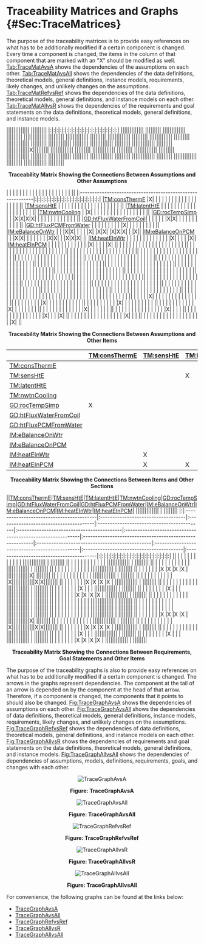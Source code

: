 # Traceability Matrices and Graphs {#Sec:TraceMatrices}

The purpose of the traceability matrices is to provide easy references on what has to be additionally modified if a certain component is changed. Every time a component is changed, the items in the column of that component that are marked with an "X" should be modified as well. [Tab:TraceMatAvsA](./SecTraceMatrices.md#Table:TraceMatAvsA) shows the dependencies of the assumptions on each other. [Tab:TraceMatAvsAll](./SecTraceMatrices.md#Table:TraceMatAvsAll) shows the dependencies of the data definitions, theoretical models, general definitions, instance models, requirements, likely changes, and unlikely changes on the assumptions. [Tab:TraceMatRefvsRef](./SecTraceMatrices.md#Table:TraceMatRefvsRef) shows the dependencies of the data definitions, theoretical models, general definitions, and instance models on each other. [Tab:TraceMatAllvsR](./SecTraceMatrices.md#Table:TraceMatAllvsR) shows the dependencies of the requirements and goal statements on the data definitions, theoretical models, general definitions, and instance models.

<div id="Table:TraceMatAvsA"></div>

||||||||||||| |||||||||
|:|:|:|:|:|:|:|:|:|:|:|:|:|:|:|:|:|:|:|:|:|
||||||||||||| |||||||||
||||||||||||| |||||||||
||||||||||||| |||||||||
||||||||||||| |||||||||
||||||||||||| |||||||||
||||||||||||| |||||||||
||||||||||||| |||||||||
||||||||||||| |||||||||
||||||||||||| |||||||||
||||||||||||| |||||||||
|||||||||||||X|||||||||
||||||||||||| |||||||||
||||||||||||| |||||||||
||||||||||||| |||||||||
||||||||||||| |||||||||
||||||||||||| |||||||||
||||||||||||| |||||||||
||||||||||||| |||||||||
||||||||||||| |||||||||
||||||||||||| |||||||||

**<p align="center">Traceability Matrix Showing the Connections Between Assumptions and Other Assumptions</p>**

<div id="Table:TraceMatAvsAll"></div>

|                                                            | | | | | | | | | | | | | | | | | | | ||
|:-----------------------------------------------------------|:|:|:|:|:|:|:|:|:|:|:|:|:|:|:|:|:|:|:|:|
|[TM:consThermE](./SecTMs.md#TM:consThermE)                  |X| | | | | | | | | | | | | | | | | | ||
|[TM:sensHtE](./SecTMs.md#TM:sensHtE)                        | | | | | | | | | | | | | | | | | | | ||
|[TM:latentHtE](./SecTMs.md#TM:latentHtE)                    | | | | | | | | | | | | | | | | | | | ||
|[TM:nwtnCooling](./SecTMs.md#TM:nwtnCooling)                | |X| | | | | | | | | | | | | | | | | ||
|[GD:rocTempSimp](./SecGDs.md#GD:rocTempSimp)                | | |X|X|X|X| | | | | | | | | | | | | ||
|[GD:htFluxWaterFromCoil](./SecGDs.md#GD:htFluxWaterFromCoil)| | | | | | |X|X| | | | | | | | | | | ||
|[GD:htFluxPCMFromWater](./SecGDs.md#GD:htFluxPCMFromWater)  | | | | | | | | | |X| | | | | | | | | ||
|[IM:eBalanceOnWtr](./SecIMs.md#IM:eBalanceOnWtr)            | | |X|X| | | | |X| |X|X| |X|X|X| | |X||
|[IM:eBalanceOnPCM](./SecIMs.md#IM:eBalanceOnPCM)            | | |X|X| | | | | | | |X|X| | |X|X|X| ||
|[IM:heatEInWtr](./SecIMs.md#IM:heatEInWtr)                  | | | | | | | | | | | | | |X| | | | |X||
|[IM:heatEInPCM](./SecIMs.md#IM:heatEInPCM)                  | | | | | | | | | | | | |X| | | | |X| ||
|                                                            | | | | | | | | | | | | | | | | | | | ||
|                                                            | | | | | | | | | | | | | | | | | | | ||
|                                                            | | | | | | | | | | | | | | | | | | | ||
|                                                            | | | | | | | | | | | | | | | | | | | ||
|                                                            | | | | | | | | | | | | | | | | | | | ||
|                                                            | | | | | | | | | | | | | | | | | | | ||
|                                                            | | | | | | | | | | | | | | | | | | | ||
|                                                            | | | | | | | | | | | | | | | | | | | ||
|                                                            | | | | | | | | | | | | | | | | | | | ||
|                                                            | | | | | | | | | | | | | | | | | | | ||
|                                                            | | | | | | | | | | | | | | | | | | | ||
|                                                            | | | | | | | | | | | | | | | | | | | ||
|                                                            | | | | | | | | | | | | | | | | | | | ||
|                                                            | | | | | | | | | | | | | | | | | | | ||
|                                                            | | | | | | | | | | | | | | | | | | | ||
|                                                            | | | | | | | | | | | | | | | | | | | ||
|                                                            | | | | | | | | | | | | | | | | | | | ||
|                                                            | | | | | | | | | | | | | | | | | | | ||
|                                                            | | | | | | | | | | | | | | | | | | | ||
|                                                            | | | | | | | | | | | | | | | | | | | ||
|                                                            | | | | | | | | | | | | | | | | | | | ||
|                                                            | | | | | | | | | | | | | | | | | | | ||
|                                                            | | | |X| | | | | | | | | | | | | | | ||
|                                                            | | | | | | | |X| | | | | | | | | | | ||
|                                                            | | | | | | | | |X| | | | | | | | | | ||
|                                                            | | | | | | | | | | |X| | | | | | | | ||
|                                                            | | | | | | | | | | | |X| | | | | | | ||
|                                                            | | | | | | | | | | | | | | |X| | | | ||
|                                                            | | | | | | | | | | | | | |X| | | |X| ||
|                                                            | | | | | | | | | | | | | | | |X| | | ||
|                                                            | | | | | | | | | | | | | | | | | |X| ||

**<p align="center">Traceability Matrix Showing the Connections Between Assumptions and Other Items</p>**

<div id="Table:TraceMatRefvsRef"></div>

|                                                            |[TM:consThermE](./SecTMs.md#TM:consThermE)|[TM:sensHtE](./SecTMs.md#TM:sensHtE)|[TM:latentHtE](./SecTMs.md#TM:latentHtE)|[TM:nwtnCooling](./SecTMs.md#TM:nwtnCooling)|[GD:rocTempSimp](./SecGDs.md#GD:rocTempSimp)|[GD:htFluxWaterFromCoil](./SecGDs.md#GD:htFluxWaterFromCoil)|[GD:htFluxPCMFromWater](./SecGDs.md#GD:htFluxPCMFromWater)|[IM:eBalanceOnWtr](./SecIMs.md#IM:eBalanceOnWtr)|[IM:eBalanceOnPCM](./SecIMs.md#IM:eBalanceOnPCM)|[IM:heatEInWtr](./SecIMs.md#IM:heatEInWtr)|[IM:heatEInPCM](./SecIMs.md#IM:heatEInPCM)|
|:-----------------------------------------------------------|:-----------------------------------------|:-----------------------------------|:---------------------------------------|:-------------------------------------------|:-------------------------------------------|:-----------------------------------------------------------|:---------------------------------------------------------|:-----------------------------------------------|:-----------------------------------------------|:-----------------------------------------|:-----------------------------------------|
|[TM:consThermE](./SecTMs.md#TM:consThermE)                  |                                          |                                    |                                        |                                            |                                            |                                                            |                                                          |                                                |                                                |                                          |                                          |
|[TM:sensHtE](./SecTMs.md#TM:sensHtE)                        |                                          |                                    |X                                       |                                            |                                            |                                                            |                                                          |                                                |                                                |                                          |                                          |
|[TM:latentHtE](./SecTMs.md#TM:latentHtE)                    |                                          |                                    |                                        |                                            |                                            |                                                            |                                                          |                                                |                                                |                                          |                                          |
|[TM:nwtnCooling](./SecTMs.md#TM:nwtnCooling)                |                                          |                                    |                                        |                                            |                                            |                                                            |                                                          |                                                |                                                |                                          |                                          |
|[GD:rocTempSimp](./SecGDs.md#GD:rocTempSimp)                |X                                         |                                    |                                        |                                            |X                                           |                                                            |                                                          |                                                |                                                |                                          |                                          |
|[GD:htFluxWaterFromCoil](./SecGDs.md#GD:htFluxWaterFromCoil)|                                          |                                    |                                        |X                                           |                                            |                                                            |                                                          |                                                |                                                |                                          |                                          |
|[GD:htFluxPCMFromWater](./SecGDs.md#GD:htFluxPCMFromWater)  |                                          |                                    |                                        |X                                           |                                            |                                                            |                                                          |                                                |                                                |                                          |                                          |
|[IM:eBalanceOnWtr](./SecIMs.md#IM:eBalanceOnWtr)            |                                          |                                    |                                        |                                            |X                                           |X                                                           |X                                                         |X                                               |X                                               |                                          |                                          |
|[IM:eBalanceOnPCM](./SecIMs.md#IM:eBalanceOnPCM)            |                                          |                                    |                                        |                                            |X                                           |                                                            |X                                                         |X                                               |                                                |                                          |X                                         |
|[IM:heatEInWtr](./SecIMs.md#IM:heatEInWtr)                  |                                          |X                                   |                                        |                                            |                                            |                                                            |                                                          |                                                |                                                |                                          |                                          |
|[IM:heatEInPCM](./SecIMs.md#IM:heatEInPCM)                  |                                          |X                                   |X                                       |                                            |                                            |                                                            |                                                          |                                                |                                                |                                          |                                          |

**<p align="center">Traceability Matrix Showing the Connections Between Items and Other Sections</p>**

<div id="Table:TraceMatAllvsR"></div>

||[TM:consThermE](./SecTMs.md#TM:consThermE)|[TM:sensHtE](./SecTMs.md#TM:sensHtE)|[TM:latentHtE](./SecTMs.md#TM:latentHtE)|[TM:nwtnCooling](./SecTMs.md#TM:nwtnCooling)|[GD:rocTempSimp](./SecGDs.md#GD:rocTempSimp)|[GD:htFluxWaterFromCoil](./SecGDs.md#GD:htFluxWaterFromCoil)|[GD:htFluxPCMFromWater](./SecGDs.md#GD:htFluxPCMFromWater)|[IM:eBalanceOnWtr](./SecIMs.md#IM:eBalanceOnWtr)|[IM:eBalanceOnPCM](./SecIMs.md#IM:eBalanceOnPCM)|[IM:heatEInWtr](./SecIMs.md#IM:heatEInWtr)|[IM:heatEInPCM](./SecIMs.md#IM:heatEInPCM)| ||||||||||||| | ||||||||
|:|:-----------------------------------------|:-----------------------------------|:---------------------------------------|:-------------------------------------------|:-------------------------------------------|:-----------------------------------------------------------|:---------------------------------------------------------|:-----------------------------------------------|:-----------------------------------------------|:-----------------------------------------|:-----------------------------------------|:|:|:|:|:|:|:|:|:|:|:|:|:|:|:|:|:|:|:|:|:|:|
||                                          |                                    |                                        |                                            |                                            |                                                            |                                                          |                                                |                                                |                                          |                                          | ||||||||||||| | ||||||||
||                                          |                                    |                                        |                                            |                                            |                                                            |                                                          |                                                |                                                |                                          |                                          | ||||||||||||| | ||||||||
||                                          |                                    |                                        |                                            |                                            |                                                            |                                                          |                                                |                                                |                                          |                                          | ||||||||||||| | ||||||||
||                                          |                                    |                                        |                                            |                                            |                                                            |                                                          |                                                |                                                |                                          |                                          | ||||||||||||| | ||||||||
||                                          |                                    |                                        |                                            |                                            |                                                            |                                                          |X                                               |X                                               |X                                         |X                                         | |||||||||||||X| ||||||||
||                                          |                                    |                                        |                                            |                                            |                                                            |                                                          |                                                |                                                |                                          |                                          | ||||||||||||| | ||||||||
||                                          |                                    |                                        |                                            |                                            |                                                            |                                                          |                                                |                                                |                                          |                                          |X|||||||||||||X|X||||||||
||                                          |                                    |                                        |                                            |                                            |                                                            |                                                          |X                                               |X                                               |X                                         |X                                         | ||||||||||||| | ||||||||
||                                          |                                    |                                        |                                            |                                            |                                                            |                                                          |                                                |                                                |                                          |                                          | ||||||||||||| | ||||||||
||                                          |                                    |                                        |                                            |                                            |                                                            |                                                          |                                                |X                                               |                                          |                                          | ||||||||||||| | ||||||||
||                                          |                                    |                                        |                                            |                                            |                                                            |                                                          |                                                |X                                               |                                          |                                          | ||||||||||||| | ||||||||
||                                          |                                    |                                        |                                            |                                            |                                                            |                                                          |X                                               |X                                               |X                                         |X                                         | ||||||||||||| | ||||||||
||                                          |                                    |                                        |                                            |                                            |                                                            |                                                          |                                                |                                                |                                          |                                          | ||||||||||||| | ||||||||
||                                          |                                    |                                        |                                            |                                            |                                                            |                                                          |                                                |                                                |                                          |                                          | ||||||||||||| | ||||||||
||                                          |                                    |                                        |                                            |                                            |                                                            |                                                          |                                                |                                                |                                          |                                          | ||||||||||||| | ||||||||
||                                          |                                    |                                        |                                            |                                            |                                                            |                                                          |                                                |                                                |                                          |                                          | ||||||||||||| | ||||||||
||                                          |                                    |                                        |                                            |                                            |                                                            |                                                          |                                                |                                                |                                          |                                          | ||||||||||||| | ||||||||
||                                          |                                    |                                        |                                            |                                            |                                                            |                                                          |                                                |                                                |                                          |                                          | ||||||||||||| | ||||||||
||                                          |                                    |                                        |                                            |                                            |                                                            |                                                          |X                                               |X                                               |X                                         |X                                         | |||||||||||||X| ||||||||
||                                          |                                    |                                        |                                            |                                            |                                                            |                                                          |                                                |                                                |                                          |                                          | ||||||||||||| | ||||||||
||                                          |                                    |                                        |                                            |                                            |                                                            |                                                          |                                                |                                                |                                          |                                          |X|||||||||||||X|X||||||||
||                                          |                                    |                                        |                                            |                                            |                                                            |                                                          |X                                               |X                                               |X                                         |X                                         | ||||||||||||| | ||||||||
||                                          |                                    |                                        |                                            |                                            |                                                            |                                                          |                                                |                                                |                                          |                                          | ||||||||||||| | ||||||||
||                                          |                                    |                                        |                                            |                                            |                                                            |                                                          |                                                |X                                               |                                          |                                          | ||||||||||||| | ||||||||
||                                          |                                    |                                        |                                            |                                            |                                                            |                                                          |                                                |X                                               |                                          |                                          | ||||||||||||| | ||||||||
||                                          |                                    |                                        |                                            |                                            |                                                            |                                                          |X                                               |X                                               |X                                         |X                                         | ||||||||||||| | ||||||||

**<p align="center">Traceability Matrix Showing the Connections Between Requirements, Goal Statements and Other Items</p>**

The purpose of the traceability graphs is also to provide easy references on what has to be additionally modified if a certain component is changed. The arrows in the graphs represent dependencies. The component at the tail of an arrow is depended on by the component at the head of that arrow. Therefore, if a component is changed, the components that it points to should also be changed. [Fig:TraceGraphAvsA](./SecTraceMatrices.md#Figure:TraceGraphAvsA) shows the dependencies of assumptions on each other. [Fig:TraceGraphAvsAll](./SecTraceMatrices.md#Figure:TraceGraphAvsAll) shows the dependencies of data definitions, theoretical models, general definitions, instance models, requirements, likely changes, and unlikely changes on the assumptions. [Fig:TraceGraphRefvsRef](./SecTraceMatrices.md#Figure:TraceGraphRefvsRef) shows the dependencies of data definitions, theoretical models, general definitions, and instance models on each other. [Fig:TraceGraphAllvsR](./SecTraceMatrices.md#Figure:TraceGraphAllvsR) shows the dependencies of requirements and goal statements on the data definitions, theoretical models, general definitions, and instance models. [Fig:TraceGraphAllvsAll](./SecTraceMatrices.md#Figure:TraceGraphAllvsAll) shows the dependencies of dependencies of assumptions, models, definitions, requirements, goals, and changes with each other.

<div id="Figure:TraceGraphAvsA" align="center" >

![TraceGraphAvsA](./assets/avsa.svg)

**Figure: TraceGraphAvsA**

</div>

<div id="Figure:TraceGraphAvsAll" align="center" >

![TraceGraphAvsAll](./assets/avsall.svg)

**Figure: TraceGraphAvsAll**

</div>

<div id="Figure:TraceGraphRefvsRef" align="center" >

![TraceGraphRefvsRef](./assets/refvsref.svg)

**Figure: TraceGraphRefvsRef**

</div>

<div id="Figure:TraceGraphAllvsR" align="center" >

![TraceGraphAllvsR](./assets/allvsr.svg)

**Figure: TraceGraphAllvsR**

</div>

<div id="Figure:TraceGraphAllvsAll" align="center" >

![TraceGraphAllvsAll](./assets/allvsall.svg)

**Figure: TraceGraphAllvsAll**

</div>

For convenience, the following graphs can be found at the links below:

- [TraceGraphAvsA](../../../../traceygraphs/swhs/avsa.svg)
- [TraceGraphAvsAll](../../../../traceygraphs/swhs/avsall.svg)
- [TraceGraphRefvsRef](../../../../traceygraphs/swhs/refvsref.svg)
- [TraceGraphAllvsR](../../../../traceygraphs/swhs/allvsr.svg)
- [TraceGraphAllvsAll](../../../../traceygraphs/swhs/allvsall.svg)
